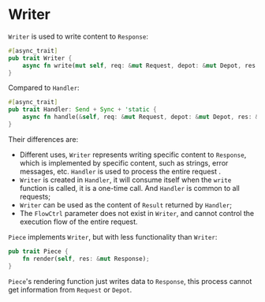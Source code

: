 # Writer

```Writer``` is used to write content to ```Response```:

```rust
#[async_trait]
pub trait Writer {
    async fn write(mut self, req: &mut Request, depot: &mut Depot, res: &mut Response);
}
````

Compared to ```Handler```:

```rust
#[async_trait]
pub trait Handler: Send + Sync + 'static {
    async fn handle(&self, req: &mut Request, depot: &mut Depot, res: &mut Response, ctrl: &mut FlowCtrl);
}
````

Their differences are:
- Different uses, ```Writer``` represents writing specific content to ```Response```, which is implemented by specific content, such as strings, error messages, etc. ```Handler``` is used to process the entire request .
- ```Writer``` is created in ```Handler```, it will consume itself when the ```write``` function is called, it is a one-time call. And ```Handler``` is common to all requests;
- ```Writer``` can be used as the content of ```Result``` returned by ```Handler```;
- The ```FlowCtrl``` parameter does not exist in ```Writer```, and cannot control the execution flow of the entire request.

```Piece``` implements ```Writer```, but with less functionality than ```Writer```:

```rust
pub trait Piece {
    fn render(self, res: &mut Response);
}
````

```Piece```'s rendering function just writes data to ```Response```, this process cannot get information from ```Request``` or ```Depot```.